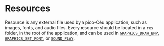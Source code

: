 # Resources

Resource is any external file used by a pico-Céu application, such as images, fonts, and audio files. Every resource should be located in a ```res``` folder, in the root of the application, and can be used in [`GRAPHICS_DRAW_BMP`](#graphics_draw_bmp), [`GRAPHICS_SET_FONT`](#graphics_set_font), or [`SOUND_PLAY`](#sound_play).